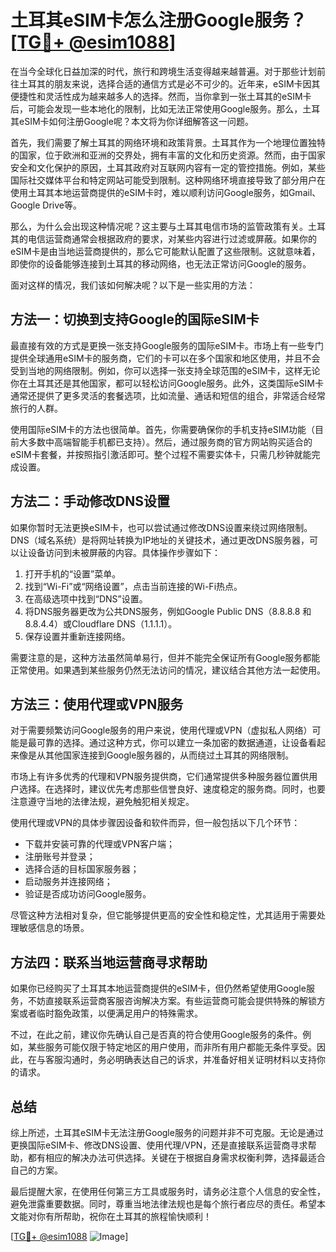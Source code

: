 # 土耳其eSIM卡怎么注册Google服务？[[TG💪+ @esim1088](https://t.me/s/esim1088)]

在当今全球化日益加深的时代，旅行和跨境生活变得越来越普遍。对于那些计划前往土耳其的朋友来说，选择合适的通信方式是必不可少的。近年来，eSIM卡因其便捷性和灵活性成为越来越多人的选择。然而，当你拿到一张土耳其的eSIM卡后，可能会发现一些本地化的限制，比如无法正常使用Google服务。那么，土耳其eSIM卡如何注册Google呢？本文将为你详细解答这一问题。

首先，我们需要了解土耳其的网络环境和政策背景。土耳其作为一个地理位置独特的国家，位于欧洲和亚洲的交界处，拥有丰富的文化和历史资源。然而，由于国家安全和文化保护的原因，土耳其政府对互联网内容有一定的管控措施。例如，某些国际社交媒体平台和特定网站可能受到限制。这种网络环境直接导致了部分用户在使用土耳其本地运营商提供的eSIM卡时，难以顺利访问Google服务，如Gmail、Google Drive等。

那么，为什么会出现这种情况呢？这主要与土耳其电信市场的监管政策有关。土耳其的电信运营商通常会根据政府的要求，对某些内容进行过滤或屏蔽。如果你的eSIM卡是由当地运营商提供的，那么它可能默认配置了这些限制。这就意味着，即使你的设备能够连接到土耳其的移动网络，也无法正常访问Google的服务。

面对这样的情况，我们该如何解决呢？以下是一些实用的方法：

## 方法一：切换到支持Google的国际eSIM卡

最直接有效的方式是更换一张支持Google服务的国际eSIM卡。市场上有一些专门提供全球通用eSIM卡的服务商，它们的卡可以在多个国家和地区使用，并且不会受到当地的网络限制。例如，你可以选择一张支持全球范围的eSIM卡，这样无论你在土耳其还是其他国家，都可以轻松访问Google服务。此外，这类国际eSIM卡通常还提供了更多灵活的套餐选项，比如流量、通话和短信的组合，非常适合经常旅行的人群。

使用国际eSIM卡的方法也很简单。首先，你需要确保你的手机支持eSIM功能（目前大多数中高端智能手机都已支持）。然后，通过服务商的官方网站购买适合的eSIM卡套餐，并按照指引激活即可。整个过程不需要实体卡，只需几秒钟就能完成设置。

## 方法二：手动修改DNS设置

如果你暂时无法更换eSIM卡，也可以尝试通过修改DNS设置来绕过网络限制。DNS（域名系统）是将网址转换为IP地址的关键技术，通过更改DNS服务器，可以让设备访问到未被屏蔽的内容。具体操作步骤如下：

1. 打开手机的“设置”菜单。
2. 找到“Wi-Fi”或“网络设置”，点击当前连接的Wi-Fi热点。
3. 在高级选项中找到“DNS”设置。
4. 将DNS服务器更改为公共DNS服务，例如Google Public DNS（8.8.8.8 和 8.8.4.4）或Cloudflare DNS（1.1.1.1）。
5. 保存设置并重新连接网络。

需要注意的是，这种方法虽然简单易行，但并不能完全保证所有Google服务都能正常使用。如果遇到某些服务仍然无法访问的情况，建议结合其他方法一起使用。

## 方法三：使用代理或VPN服务

对于需要频繁访问Google服务的用户来说，使用代理或VPN（虚拟私人网络）可能是最可靠的选择。通过这种方式，你可以建立一条加密的数据通道，让设备看起来像是从其他国家连接到Google服务器的，从而绕过土耳其的网络限制。

市场上有许多优秀的代理和VPN服务提供商，它们通常提供多种服务器位置供用户选择。在选择时，建议优先考虑那些信誉良好、速度稳定的服务商。同时，也要注意遵守当地的法律法规，避免触犯相关规定。

使用代理或VPN的具体步骤因设备和软件而异，但一般包括以下几个环节：
- 下载并安装可靠的代理或VPN客户端；
- 注册账号并登录；
- 选择合适的目标国家服务器；
- 启动服务并连接网络；
- 验证是否成功访问Google服务。

尽管这种方法相对复杂，但它能够提供更高的安全性和稳定性，尤其适用于需要处理敏感信息的场景。

## 方法四：联系当地运营商寻求帮助

如果你已经购买了土耳其本地运营商提供的eSIM卡，但仍然希望使用Google服务，不妨直接联系运营商客服咨询解决方案。有些运营商可能会提供特殊的解锁方案或者临时豁免政策，以便满足用户的特殊需求。

不过，在此之前，建议你先确认自己是否真的符合使用Google服务的条件。例如，某些服务可能仅限于特定地区的用户使用，而非所有用户都能无条件享受。因此，在与客服沟通时，务必明确表达自己的诉求，并准备好相关证明材料以支持你的请求。

## 总结

综上所述，土耳其eSIM卡无法注册Google服务的问题并非不可克服。无论是通过更换国际eSIM卡、修改DNS设置、使用代理/VPN，还是直接联系运营商寻求帮助，都有相应的解决办法可供选择。关键在于根据自身需求权衡利弊，选择最适合自己的方案。

最后提醒大家，在使用任何第三方工具或服务时，请务必注意个人信息的安全性，避免泄露重要数据。同时，尊重当地法律法规也是每个旅行者应尽的责任。希望本文能对你有所帮助，祝你在土耳其的旅程愉快顺利！

[[TG💪+ @esim1088](https://t.me/s/esim1088) ![Image](https://i.postimg.cc/4NQfJmqS/Snipaste-2025-05-13-00-14-12.png)]